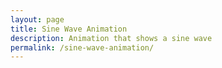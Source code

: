 ```yaml
---
layout: page
title: Sine Wave Animation
description: Animation that shows a sine wave
permalink: /sine-wave-animation/
---
```

<script src="/js/canvasExperiments/sineWave.js"></script>
